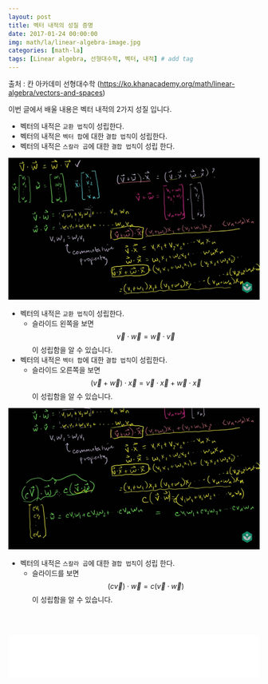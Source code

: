 ```yaml
---
layout: post
title: 벡터 내적의 성질 증명 
date: 2017-01-24 00:00:00
img: math/la/linear-algebra-image.jpg
categories: [math-la] 
tags: [Linear algebra, 선형대수학, 벡터, 내적] # add tag
---
```


출처 : 칸 아카데미 선형대수학 (https://ko.khanacademy.org/math/linear-algebra/vectors-and-spaces)

이번 글에서 배울 내용은 벡터 내적의 2가지 성질 입니다.

+ 벡터의 내적은 `교환 법칙`이 성립한다.
+ 벡터의 내적은 `벡터 합`에 대한 `결합 법칙`이 성립한다.
+ 벡터의 내적은 `스칼라 곱`에 대한 `결합 법칙`이 성립 한다.

<img src="../assets/img/math/la/dot product properties/1.jpg" alt="Drawing" style="width: 600px;"/>

<br>

+ 벡터의 내적은 `교환 법칙`이 성립한다.
    + 슬라이드 왼쪽을 보면 $$ \vec{v} \cdot \vec{w} = \vec{w} \cdot \vec{v} $$ 이 성립함을 알 수 있습니다.
+ 벡터의 내적은 `벡터 합`에 대한 `결합 법칙`이 성립한다.
    + 슬라이드 오른쪽을 보면 $$ (\vec{v} + \vec{w}) \cdot \vec{x} = \vec{v} \cdot \vec{x} + \vec{w} \cdot \vec{x} $$ 이 성립함을 알 수 있습니다.

<img src="../assets/img/math/la/dot product properties/2.jpg" alt="Drawing" style="width: 600px;"/>

+ 벡터의 내적은 `스칼라 곱`에 대한 `결합 법칙`이 성립 한다.
    + 슬라이드를 보면 $$ (c \vec{v}) \cdot \vec{w} = c(\vec{v} \cdot \vec{w})$$ 이 성립함을 알 수 있습니다.

<br><br>
<iframe src="//partners.coupang.com/cdn/redirect?url=customjs%2Faffiliate%2Fsearch-bar%2F0.0.3%2Flogo-01.html%3FtrackingCode%3DAF1042200" width="100%" height="85" frameborder="0" scrolling="no"></iframe>